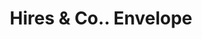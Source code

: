 ---
doi: 10.7916/D8ZK6TTJ
date_other: '1886'
date_other_textual: '1886'
form: printed ephemera
genre:
- Envelopes
name:
- Hires & Co.
object_in_context_url: https://biggert.cul.columbia.edu/items/view/ave_biggert_01701
subject_hierarchical_geographic:
- Philadelphia, Pennsylvania, United States
subject_name:
- Hires & Co.
title: Hires & Co.. Envelope
sort_title: Hires & Co.. Envelope
call_number: ave_biggert_01701
coordinates:
- 40.00944444444445,-75.13333333333334
pid: ave_biggert_01701
identifiers: ave_biggert_01701
permalink: /biggert/ave_biggert_01701/
layout: iiif-image-page
---